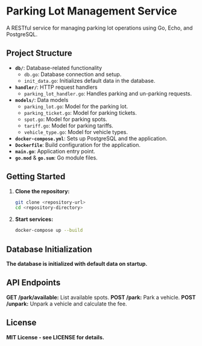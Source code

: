 # Parking Lot Management Service

A RESTful service for managing parking lot operations using Go, Echo, and PostgreSQL.

## Project Structure

- **`db/`**: Database-related functionality
  - `db.go`: Database connection and setup.
  - `init_data.go`: Initializes default data in the database.
- **`handler/`**: HTTP request handlers
  - `parking_lot_handler.go`: Handles parking and un-parking requests.
- **`models/`**: Data models
  - `parking_lot.go`: Model for the parking lot.
  - `parking_ticket.go`: Model for parking tickets.
  - `spot.go`: Model for parking spots.
  - `tariff.go`: Model for parking tariffs.
  - `vehicle_type.go`: Model for vehicle types.
- **`docker-compose.yml`**: Sets up PostgreSQL and the application.
- **`Dockerfile`**: Build configuration for the application.
- **`main.go`**: Application entry point.
- **`go.mod`** & **`go.sum`**: Go module files.

## Getting Started

1. **Clone the repository:**
   ```sh
   git clone <repository-url>
   cd <repository-directory>

2. **Start services:**
   ```sh
   docker-compose up --build

## Database Initialization
**The database is initialized with default data on startup.**

## API Endpoints
**GET /park/available:** List available spots.
**POST /park:** Park a vehicle.
**POST /unpark:** Unpark a vehicle and calculate the fee.

## License
**MIT License - see LICENSE for details.**